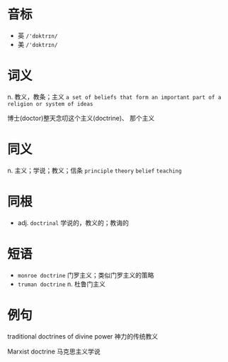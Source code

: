 # 音标

- 英 `/'dɒktrɪn/`
- 美 `/'dɑktrɪn/`

# 词义

n. 教义，教条；主义
`a set of beliefs that form an important part of a religion or system of ideas`



博士(doctor)整天念叨这个主义(doctrine)、 那个主义

# 同义

n. 主义；学说；教义；信条
`principle` `theory` `belief` `teaching`

# 同根

- adj. `doctrinal` 学说的，教义的；教诲的

# 短语

- `monroe doctrine` 门罗主义；类似门罗主义的策略
- `truman doctrine` n. 杜鲁门主义

# 例句

traditional doctrines of divine power
神力的传统教义

Marxist doctrine
马克思主义学说



